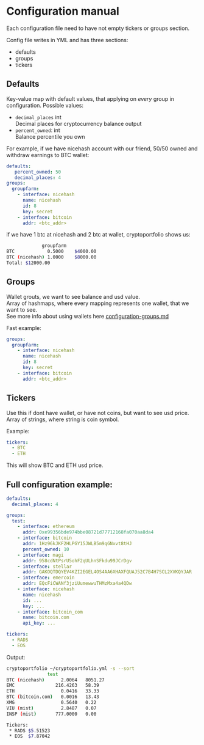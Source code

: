 # Configuration manual
Each configuration file need to have not empty tickers or groups section.

Config file writes in YML and has three sections:
 * defaults
 * groups
 * tickers

## Defaults
Key-value map with default values, that applying
on *every* group in configuration.
Possible values:
 * `decimal_places` int  
   Decimal places for cryptocurrency balance output
 * `percent_owned`: int  
    Balance percentile you own

For example, if we have nicehash account with our friend, 50/50 owned
and withdraw earnings to BTC wallet:
```yml
defaults:
   percent_owned: 50
   decimal_places: 4
groups:
  groupfarm:
    - interface: nicehash
      name: nicehash
      id: 8
      key: secret
    - interface: bitcoin
      addr: <btc_addr>
```

if we have 1 btc at nicehash and 2 btc at wallet, 
cryptoportfolio shows us:

```sh
             groupfarm
BTC            0.5000    $4000.00
BTC (nicehash) 1.0000    $8000.00
Total: $12000.00
```


## Groups
Wallet grouts, we want to see balance and usd value.  
Array of hashmaps, where every mapping represents one wallet, that we want to see.  
See more info about using wallets here [configuration-groups.md](configuration-groups.md) 

Fast example:
```yml
groups:
  groupfarm:
    - interface: nicehash
      name: nicehash
      id: 8
      key: secret
    - interface: bitcoin
      addr: <btc_addr>
```

## Tickers
Use this if dont have wallet, or have not coins, but want to see usd price.  
Array of strings, where string is coin symbol.

Example:
```yml
tickers:
  - BTC
  - ETH
```

This will show BTC and ETH usd price.

## Full configuration example:
```yml
defaults:
  decimal_places: 4

groups:
  test:
    - interface: ethereum
      addr: 0xe99356bde974bbe08721d77712168fa070aa8da4
    - interface: bitcoin
      addr: 1Hz96kJKF2HLPGY15JWLB5m9qGNxvt8tHJ
      percent_owned: 10
    - interface: magi
      addr: 958cdNtPsrU5ohF2qULhnSFkdu99JCrDgv
    - interface: stellar
      addr: GAKOQTDQYEV4KZI2EGEL4OS4AA6XHAXFQUAJ52C7B4H7SCL2XVKQYJAR
    - interface: emercoin
      addr: EQcFiCWANf3jziUumewwuTHMzMxa4a4QDw
    - interface: nicehash
      name: nicehash
      id: ...
      key: ...
    - interface: bitcoin_com
      name: bitcoin.com
      api_key: ...

tickers:
  - RADS
  - EOS
```

Output:
```sh
cryptoportfolio ~/cryptoportfolio.yml -s --sort
               test
BTC (nicehash)      2.0064   8051.27
EMC               216.4263   58.39
ETH                 0.0416   33.33
BTC (bitcoin.com)   0.0016   13.43
XMG                 0.5640   0.22
VIU (mist)          2.8487   0.07
INSP (mist)       777.0000   0.00

Tickers:
 * RADS $5.51523
 * EOS  $7.87042
```
